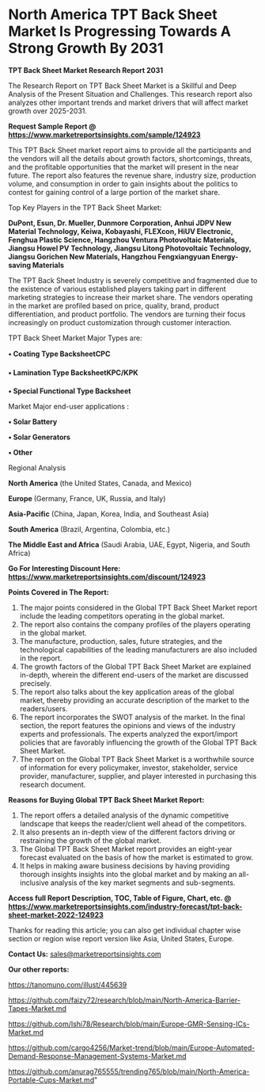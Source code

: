 # North America TPT Back Sheet Market Is Progressing Towards A Strong Growth By 2031

<strong>TPT Back Sheet Market Research Report 2031</strong>

The Research Report on TPT Back Sheet Market is a Skillful and Deep Analysis of the Present Situation and Challenges. This research report also analyzes other important trends and market drivers that will affect market growth over 2025-2031.

<strong>Request Sample Report @ <a href=https://www.marketreportsinsights.com/sample/124923>https://www.marketreportsinsights.com/sample/124923</a></strong>

This TPT Back Sheet market report aims to provide all the participants and the vendors will all the details about growth factors, shortcomings, threats, and the profitable opportunities that the market will present in the near future. The report also features the revenue share, industry size, production volume, and consumption in order to gain insights about the politics to contest for gaining control of a large portion of the market share.

Top Key Players in the TPT Back Sheet Market:

<strong>DuPont, Esun, Dr. Mueller, Dunmore Corporation, Anhui JDPV New Material Technology, Keiwa, Kobayashi, FLEXcon, HiUV Electronic, Fenghua Plastic Science, Hangzhou Ventura Photovoltaic Materials, Jiangsu Howel PV Technology, Jiangsu Litong Photovoltaic Technology, Jiangsu Gorichen New Materials, Hangzhou Fengxiangyuan Energy-saving Materials</strong>

The TPT Back Sheet Industry is severely competitive and fragmented due to the existence of various established players taking part in different marketing strategies to increase their market share. The vendors operating in the market are profiled based on price, quality, brand, product differentiation, and product portfolio. The vendors are turning their focus increasingly on product customization through customer interaction.

TPT Back Sheet Market Major Types are:

<strong>• Coating Type BacksheetCPC

• Lamination Type BacksheetKPC/KPK

• Special Functional Type Backsheet</strong>

Market Major end-user applications :

<strong>• Solar Battery

• Solar Generators

• Other</strong>

Regional Analysis

</u><strong><b>North America</b></strong> (the United States, Canada, and Mexico)

<strong><b>Europe </b></strong>(Germany, France, UK, Russia, and Italy)

<strong><b>Asia-Pacific</b></strong> (China, Japan, Korea, India, and Southeast Asia)

<strong><b>South America</b></strong> (Brazil, Argentina, Colombia, etc.)

<strong><b>The Middle East and Africa</b></strong> (Saudi Arabia, UAE, Egypt, Nigeria, and South Africa)

<strong>Go For Interesting Discount Here: <a href=https://www.marketreportsinsights.com/discount/124923>https://www.marketreportsinsights.com/discount/124923</a></strong>

<strong>Points Covered in The Report:</strong>
<ol>
  <li>The major points considered in the Global TPT Back Sheet Market report include the leading competitors operating in the global market.</li>
  <li>The report also contains the company profiles of the players operating in the global market.</li>
  <li>The manufacture, production, sales, future strategies, and the technological capabilities of the leading manufacturers are also included in the report.</li>
  <li>The growth factors of the Global TPT Back Sheet Market are explained in-depth, wherein the different end-users of the market are discussed precisely.</li>
  <li>The report also talks about the key application areas of the global market, thereby providing an accurate description of the market to the readers/users.</li>
  <li>The report incorporates the SWOT analysis of the market. In the final section, the report features the opinions and views of the industry experts and professionals. The experts analyzed the export/import policies that are favorably influencing the growth of the Global TPT Back Sheet Market.</li>
  <li>The report on the Global TPT Back Sheet Market is a worthwhile source of information for every policymaker, investor, stakeholder, service provider, manufacturer, supplier, and player interested in purchasing this research document.</li>
</ol>
<strong>Reasons for Buying Global TPT Back Sheet Market Report:</strong>

<ol>
  <li>The report offers a detailed analysis of the dynamic competitive landscape that keeps the reader/client well ahead of the competitors.</li>
  <li>It also presents an in-depth view of the different factors driving or restraining the growth of the global market.</li>
  <li>The Global TPT Back Sheet Market report provides an eight-year forecast evaluated on the basis of how the market is estimated to grow.</li>
  <li>It helps in making aware business decisions by having providing thorough insights insights into the global market and by making an all-inclusive analysis of the key market segments and sub-segments.</li>
</ol>
<strong>Access full Report Description, TOC, Table of Figure, Chart, etc. @ <a href=https://www.marketreportsinsights.com/industry-forecast/tpt-back-sheet-market-2022-124923>https://www.marketreportsinsights.com/industry-forecast/tpt-back-sheet-market-2022-124923</a></strong>


Thanks for reading this article; you can also get individual chapter wise section or region wise report version like Asia, United States, Europe.

<strong>Contact Us:</strong>
sales@marketreportsinsights.com

<strong>Our other reports:</strong>

<a href=https://tanomuno.com/illust/445639>https://tanomuno.com/illust/445639</a>

<a href=https://github.com/faizy72/research/blob/main/North-America-Barrier-Tapes-Market.md>https://github.com/faizy72/research/blob/main/North-America-Barrier-Tapes-Market.md</a>

<a href=https://github.com/Ishi78/Research/blob/main/Europe-GMR-Sensing-ICs-Market.md>https://github.com/Ishi78/Research/blob/main/Europe-GMR-Sensing-ICs-Market.md</a>

<a href=https://github.com/cargo4256/Market-trend/blob/main/Europe-Automated-Demand-Response-Management-Systems-Market.md>https://github.com/cargo4256/Market-trend/blob/main/Europe-Automated-Demand-Response-Management-Systems-Market.md</a>

<a href=https://github.com/anurag765555/trending765/blob/main/North-America-Portable-Cups-Market.md>https://github.com/anurag765555/trending765/blob/main/North-America-Portable-Cups-Market.md</a>"
